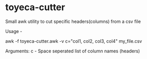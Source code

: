 # toyeca-cutter
Small awk utility to cut specific headers(columns) from a csv file

Usage - 

awk -f toyeca-cutter.awk -v c="col1, col2, col3, col4" my_file.csv

Arguments:
	c - Space seperated list of column names (headers)
